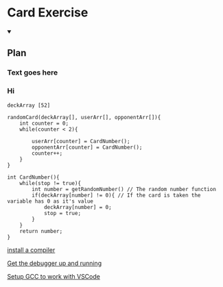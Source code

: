 # Card Exercise

<details open> <!-- delete the 'open' tag -->
<summary><h2>Plan</h2></summary>
<h3> Text goes here </h3>

### Hi

```
deckArray [52]

randomCard(deckArray[], userArr[], opponentArr[]){
    int counter = 0;
    while(counter < 2){
        
        userArr[counter] = CardNumber();
        opponentArr[counter] = CardNumber();
        counter++;
    }
}

int CardNumber(){
    while(stop != true){
        int number = getRandomNumber() // The random number function 
        if(deckArray[number] != 0){ // If the card is taken the variable has 0 as it's value
            deckArray[number] = 0;
            stop = true;
        }
    }
    return number;
}

```

</details>

[install a compiler](https://www.youtube.com/watch?v=0HD0pqVtsmw)

[Get the debugger up and running](https://code.visualstudio.com/docs/cpp/cpp-debug)

[Setup GCC to work with VSCode](https://www.youtube.com/watch?v=r1zCtg_wqCA)

